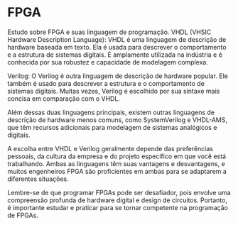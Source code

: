 # FPGA
Estudo sobre FPGA e suas linguagem de programação.
VHDL (VHSIC Hardware Description Language): VHDL é uma linguagem de descrição de hardware baseada em texto. Ela é usada para descrever o comportamento e a estrutura de sistemas digitais. É amplamente utilizada na indústria e é conhecida por sua robustez e capacidade de modelagem complexa.

Verilog: O Verilog é outra linguagem de descrição de hardware popular. Ele também é usado para descrever a estrutura e o comportamento de sistemas digitais. Muitas vezes, Verilog é escolhido por sua sintaxe mais concisa em comparação com o VHDL.

Além dessas duas linguagens principais, existem outras linguagens de descrição de hardware menos comuns, como SystemVerilog e VHDL-AMS, que têm recursos adicionais para modelagem de sistemas analógicos e digitais.

A escolha entre VHDL e Verilog geralmente depende das preferências pessoais, da cultura da empresa e do projeto específico em que você está trabalhando. Ambas as linguagens têm suas vantagens e desvantagens, e muitos engenheiros FPGA são proficientes em ambas para se adaptarem a diferentes situações.

Lembre-se de que programar FPGAs pode ser desafiador, pois envolve uma compreensão profunda de hardware digital e design de circuitos. Portanto, é importante estudar e praticar para se tornar competente na programação de FPGAs.
